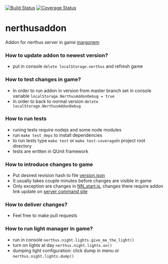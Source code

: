 [![Build Status](https://travis-ci.org/akrzyz/nerthusaddon.svg?branch=master)](https://travis-ci.org/akrzyz/nerthusaddon)
[![Coverage Status](https://coveralls.io/repos/github/akrzyz/nerthusaddon/badge.svg?branch=master)](https://coveralls.io/github/akrzyz/nerthusaddon?branch=master)

# nerthusaddon
  Addon for nerthus server in game [margonem](http://www.margonem.pl/)

### How to update addon to newest version?
  * put in console `delete localStorage.nerthus` and refresh game 

### How to test changes in game?
  * In order to run addon in version from master branch set in console variable `localStorage.NerthusAddonDebug = true` 
  * In order to back to normal version `delete localStorage.NerthusAddonDebug`
 
### How to run tests
  * runing tests require nodejs and some node modules
  * run `make test_deps` to install dependencies
  * to run tests type `make test` or `make test-coverage`in project root directory
  * tests are written in QUnit framework
 
### How to introduce changes to game
  * Put desired revision hash to file [version.json](version.json)
  * It usually takes couple minutes before changes are visible in game
  * Only exception are changes in [NN_start.js](NN_start.js), changes there require addon link update on [server command site](http://serwery.margonem.pl/)
  
### How to deliver changes? 
  * Feel free to make pull requests

### How to run light manager in game?
  * run in console `nerthus.night.lights.give_me_the_light()`
  * turn on lights at day `nerthus.night.lights.on()`
  * dumping light configuration: click dump in menu or `nerthus.night.lights.dump()`
